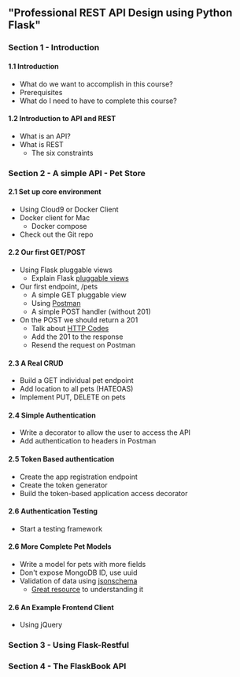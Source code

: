 ## "Professional REST API Design using Python Flask"

### Section 1 - Introduction

#### 1.1 Introduction

- What do we want to accomplish in this course?
- Prerequisites
- What do I need to have to complete this course?

#### 1.2 Introduction to API and REST
- What is an API?
- What is REST
    - The six constraints

### Section 2 - A simple API - Pet Store
#### 2.1 Set up core environment
- Using Cloud9 or Docker Client
- Docker client for Mac
    - Docker compose
- Check out the Git repo

#### 2.2 Our first GET/POST
- Using Flask pluggable views
    - Explain Flask [pluggable views](http://flask.pocoo.org/docs/0.11/views/)
- Our first endpoint, /pets
    - A simple GET pluggable view
    - Using [Postman](https://www.getpostman.com/)
    - A simple POST handler (without 201)
- On the POST we should return a 201
    - Talk about [HTTP Codes](http://www.restapitutorial.com/httpstatuscodes.html)
    - Add the 201 to the response
    - Resend the request on Postman

#### 2.3 A Real CRUD
- Build a GET individual pet endpoint
- Add location to all pets (HATEOAS)
- Implement PUT, DELETE on pets

#### 2.4 Simple Authentication
- Write a decorator to allow the user to access the API
- Add authentication to headers in Postman

#### 2.5 Token Based authentication
- Create the app registration endpoint
- Create the token generator
- Build the token-based application access decorator

#### 2.6 Authentication Testing
- Start a testing framework

#### 2.6 More Complete Pet Models
- Write a model for pets with more fields
- Don't expose MongoDB ID, use uuid
- Validation of data using [jsonschema](http://python-jsonschema.readthedocs.io/en/latest/)
  - [Great resource](https://spacetelescope.github.io/understanding-json-schema/index.html) to understanding it

#### 2.6 An Example Frontend Client
- Using jQuery

### Section 3 - Using Flask-Restful

### Section 4 - The FlaskBook API

